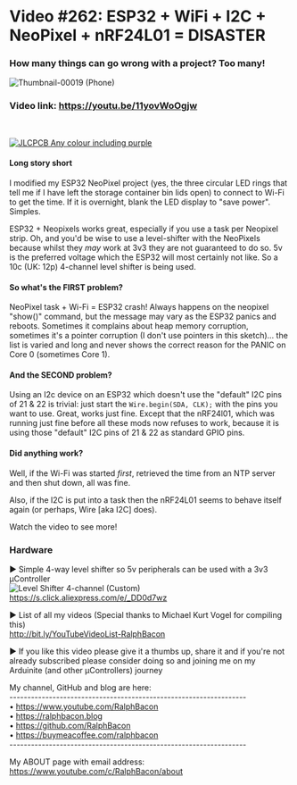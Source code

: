 # Video #262: ESP32 + WiFi + I2C + NeoPixel + nRF24L01 = DISASTER  
### How many things can go wrong with a project? Too many!  

![Thumbnail-00019 (Phone)](https://user-images.githubusercontent.com/20911308/225037315-99311e41-eca8-4c77-8011-d5f9dea47d36.png)  

### Video link: https://youtu.be/11yovWoOgjw  
<br>  

[![JLCPCB Any colour including purple](https://user-images.githubusercontent.com/20911308/223475598-b2e00f51-f634-4802-a6c1-336b02c748d6.jpg "JLCPCB - $2 for 2, 4, 8-layer PCBs and more")](https://jlcpcb.com/)  

#### Long story short
I modified my ESP32 NeoPixel project (yes, the three circular LED rings that tell me if I have left the storage container bin lids open) to connect to Wi-Fi to get the time. If it is overnight, blank the LED display to "save power". Simples.

ESP32 + Neopixels works great, especially if you use a task per Neopixel strip. Oh, and you'd be wise to use a level-shifter with the NeoPixels because whilst they *may* work at 3v3 they are not guaranteed to do so. 5v is the preferred voltage which the ESP32 will most certainly not like. So a 10c (UK: 12p) 4-channel level shifter is being used.

#### So what's the FIRST problem?

NeoPixel task + Wi-Fi = ESP32 crash! Always happens on the neopixel "show()" command, but the message may vary as the ESP32 panics and reboots. Sometimes it complains about heap memory corruption, sometimes it's a pointer corruption (I don't use pointers in this sketch)... the list is varied and long and never shows the correct reason for the PANIC on Core 0 (sometimes Core 1).

#### And the SECOND problem?

Using an I2c device on an ESP32 which doesn't use the "default" I2C pins of 21 & 22 is trivial: just start the ```Wire.begin(SDA, CLK);``` with the pins you want to use. Great, works just fine. Except that the nRF24l01, which was running just fine before all these mods now refuses to work, because it is using those "default" I2C pins of 21 & 22 as standard GPIO pins.

#### Did anything work?

Well, if the Wi-Fi was started *first*, retrieved the time from an NTP server and then shut down, all was fine.

Also, if the I2C is put into a task then the nRF24L01 seems to behave itself again (or perhaps, Wire [aka I2C] does).

Watch the video to see more!

### Hardware
► Simple 4-way level shifter so 5v peripherals can be used with a 3v3 μController  
![Level Shifter 4-channel (Custom)](https://user-images.githubusercontent.com/20911308/225067366-badab862-4993-4471-8a10-581b50800e8c.png)  
https://s.click.aliexpress.com/e/_DD0d7wz  

► List of all my videos
(Special thanks to Michael Kurt Vogel for compiling this)  
http://bit.ly/YouTubeVideoList-RalphBacon

► If you like this video please give it a thumbs up, share it and if you're not already subscribed please consider doing so and joining me on my Arduinite (and other μControllers) journey

My channel, GitHub and blog are here:  
\------------------------------------------------------------------  
• https://www.youtube.com/RalphBacon  
• https://ralphbacon.blog  
• https://github.com/RalphBacon  
• https://buymeacoffee.com/ralphbacon  
\------------------------------------------------------------------

My ABOUT page with email address: https://www.youtube.com/c/RalphBacon/about
